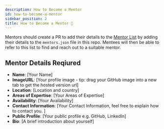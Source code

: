 ```yaml
---
description: How to Become a Mentor
id: how-to-become-a-mentor
sidebar_position: 2
title: How to Become a Mentor 🤝
---
```

<head>
    <meta property="og:title" content="How to Become a Mentor" />
    <meta property="og:type" content="article" />
    <meta property="og:url" content="https://www.developermentoring.guide/finding-a-mentor/how-to-become-a-mentor" />
</head>

Mentors should create a PR to add their details to the [Mentor List](mentor-list) by adding their details to the `mentors.json` file in this repo. Mentees will then be able to refer to this list to find and reach out to a suitable mentor.

## Mentor Details Reqiured

- **Name**: [Your Name]
- **ImageURL**: [Your profile image - tip: drag your GitHub image into a new tab to get the hosted version url]
- **Location**: [Location and country]
- **Areas of Expertise**: [Your Areas of Expertise]
- **Availability**: [Your Availability]
- **Contact Information**: [Your Contact Information, feel free to explain how to contact you. ]
- **Public Profile**: [Your public profile e.g. GitHub, LinkedIn]
- **Bio**: [A brief introduction about yourself]
